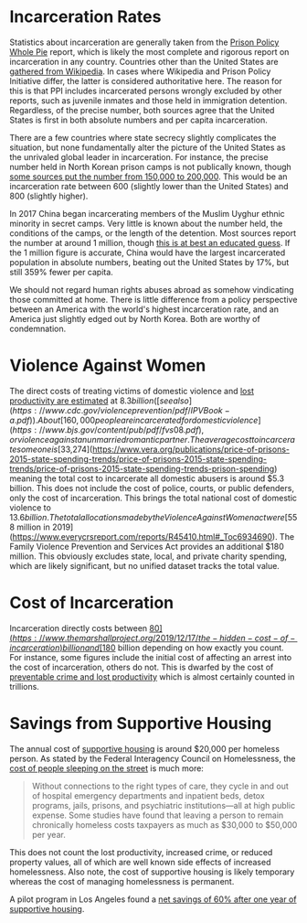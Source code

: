 # Incarceration Rates

Statistics about incarceration are generally taken from the [Prison Policy Whole Pie](https://www.prisonpolicy.org/reports/pie2020.html) report, which is likely the most complete and rigorous report on incarceration in any country. Countries other than the United States are [gathered from Wikipedia](https://en.wikipedia.org/wiki/List_of_countries_by_incarceration_rate). In cases where Wikipedia and Prison Policy Initiative differ, the latter is considered authoritative here. The reason for this is that PPI includes incarcerated persons wrongly excluded by other reports, such as juvenile inmates and those held in immigration detention. Regardless, of the precise number, both sources agree that the United States is first in both absolute numbers and per capita incarceration.

There are a few countries where state secrecy slightly complicates the situation, but none fundamentally alter the picture of the United States as the unrivaled global leader in incarceration. For instance, the precise number held in North Korean prison camps is not publically known, though [some sources put the number from 150,000 to 200,000](https://www.goodreads.com/book/show/13618693-the-hidden-gulag). This would be an incarceration rate between 600 (slightly lower than the United States) and 800 (slightly higher).

In 2017 China began incarcerating members of the Muslim Uyghur ethnic minority in secret camps. Very little is known about the number held, the conditions of the camps, or the length of the detention. Most sources report the number at around 1 million, though [this is at best an educated guess](https://qz.com/1599393/how-researchers-estimate-1-million-uyghurs-are-detained-in-xinjiang/). If the 1 million figure is accurate, China would have the largest incarcerated population in absolute numbers, beating out the United States by 17%, but still 359% fewer per capita.

We should not regard human rights abuses abroad as somehow vindicating those committed at home. There is little difference from a policy perspective between an America with the world's highest incarceration rate, and an America just slightly edged out by North Korea. Both are worthy of condemnation.

# Violence Against Women

The direct costs of treating victims of domestic violence and [lost productivity are estimated](https://www.congress.gov/bill/116th-congress/house-bill/1585/text) at $8.3 billion ([see also](https://www.cdc.gov/violenceprevention/pdf/IPVBook-a.pdf)). About [160,000 people are incarcerated for domestic violence](https://www.bjs.gov/content/pub/pdf/fvs08.pdf), or violence against an unmarried romantic partner. The average cost to incarcerate someone is [$33,274](https://www.vera.org/publications/price-of-prisons-2015-state-spending-trends/price-of-prisons-2015-state-spending-trends/price-of-prisons-2015-state-spending-trends-prison-spending) meaning the total cost to incarcerate all domestic abusers is around $5.3 billion. This does not include the cost of police, courts, or public defenders, only the cost of incarceration. This brings the total national cost of domestic violence to $13.6 billion. The total allocations made by the Violence Against Women act were [$558 million in 2019](https://www.everycrsreport.com/reports/R45410.html#_Toc6934690). The Family Violence Prevention and Services Act provides an additional $180 million. This obviously excludes state, local, and private charity spending, which are likely significant, but no unified dataset tracks the total value.

# Cost of Incarceration

Incarceration directly costs between [$80](https://www.themarshallproject.org/2019/12/17/the-hidden-cost-of-incarceration) billion and [$180](https://eji.org/news/mass-incarceration-costs-182-billion-annually/) billion depending on how exactly you count. For instance, some figures include the initial cost of affecting an arrest into the cost of incarceration, others do not. This is dwarfed by the cost of [preventable crime and lost productivity](https://review.law.stanford.edu/wp-content/uploads/sites/3/2019/01/Gifford-71-Stan.-L.-Rev.-71-2019.pdf) which is almost certainly counted in trillions.

# Savings from Supportive Housing

The annual cost of [supportive housing](https://www.cbpp.org/research/housing/supportive-housing-helps-vulnerable-people-live-and-thrive-in-the-community) is around $20,000 per homeless person. As stated by the Federal Interagency Council on Homelessness, the [cost of people sleeping on the street](https://www.usich.gov/resources/uploads/asset_library/Ending_Chronic_Homelessness_in_2017.pdf) is much more:

> Without connections to the right types of care, they cycle in and out of hospital emergency departments and inpatient beds, detox programs, jails, prisons, and psychiatric institutions—all at high public expense. Some studies have found that leaving a person to remain chronically homeless costs taxpayers as much as $30,000 to $50,000 per year.

This does not count the lost productivity, increased crime, or reduced property values, all of which are well known side effects of increased homelessness. Also note, the cost of supportive housing is likely temporary whereas the cost of managing homelessness is permanent.

A pilot program in Los Angeles found a [net savings of 60% after one year of supportive housing](https://www.rand.org/pubs/research_reports/RR1694.html).
